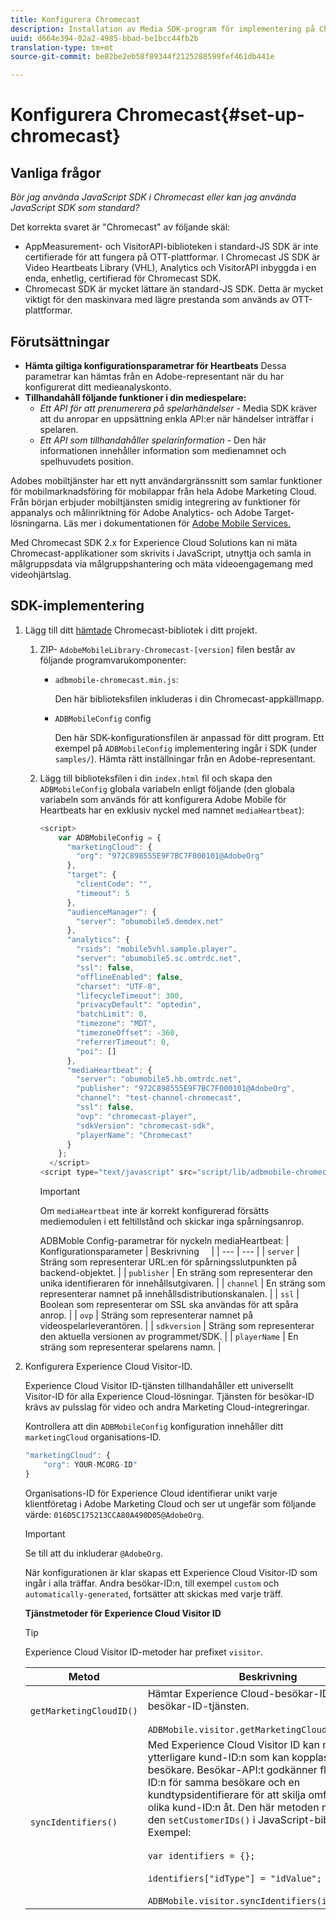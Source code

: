 ```yaml
---
title: Konfigurera Chromecast
description: Installation av Media SDK-program för implementering på Chromecast.
uuid: d664e394-02a2-4985-bbad-be1bcc44fb2b
translation-type: tm+mt
source-git-commit: be82be2eb58f89344f2125288599fef461db441e

---
```



# Konfigurera Chromecast{#set-up-chromecast}

## Vanliga frågor

_Bör jag använda JavaScript SDK i Chromecast eller kan jag använda JavaScript SDK som standard?_

Det korrekta svaret är &quot;Chromecast&quot; av följande skäl:
* AppMeasurement- och VisitorAPI-biblioteken i standard-JS SDK är inte certifierade för att fungera på OTT-plattformar. I Chromecast JS SDK är Video Heartbeats Library (VHL), Analytics och VisitorAPI inbyggda i en enda, enhetlig, certifierad för Chromecast SDK.
* Chromecast SDK är mycket lättare än standard-JS SDK. Detta är mycket viktigt för den maskinvara med lägre prestanda som används av OTT-plattformar.

## Förutsättningar

* **Hämta giltiga konfigurationsparametrar för Heartbeats** Dessa parametrar kan hämtas från en Adobe-representant när du har konfigurerat ditt medieanalyskonto.
* **Tillhandahåll följande funktioner i din mediespelare:**
   * *Ett API för att prenumerera på spelarhändelser* - Media SDK kräver att du anropar en uppsättning enkla API:er när händelser inträffar i spelaren.
   * *Ett API som tillhandahåller spelarinformation* - Den här informationen innehåller information som medienamnet och spelhuvudets position.

Adobes mobiltjänster har ett nytt användargränssnitt som samlar funktioner för mobilmarknadsföring för mobilappar från hela Adobe Marketing Cloud. Från början erbjuder mobiltjänsten smidig integrering av funktioner för appanalys och målinriktning för Adobe Analytics- och Adobe Target-lösningarna. Läs mer i dokumentationen för [Adobe Mobile Services.](https://docs.adobe.com/content/help/en/mobile-services/using/home.html)

Med Chromecast SDK 2.x for Experience Cloud Solutions kan ni mäta Chromecast-applikationer som skrivits i JavaScript, utnyttja och samla in målgruppsdata via målgruppshantering och mäta videoengagemang med videohjärtslag.

## SDK-implementering

1. Lägg till ditt [hämtade](/help/sdk-implement/download-sdks.md#download-2x-sdks) Chromecast-bibliotek i ditt projekt.

   1. ZIP- `AdobeMobileLibrary-Chromecast-[version]` filen består av följande programvarukomponenter:

      * `adbmobile-chromecast.min.js`:

         Den här biblioteksfilen inkluderas i din Chromecast-appkällmapp.

      * `ADBMobileConfig` config

         Den här SDK-konfigurationsfilen är anpassad för ditt program. Ett exempel på `ADBMobileConfig` implementering ingår i SDK (under `samples/`). Hämta rätt inställningar från en Adobe-representant.
   1. Lägg till biblioteksfilen i din `index.html` fil och skapa den `ADBMobileConfig` globala variabeln enligt följande (den globala variabeln som används för att konfigurera Adobe Mobile för Heartbeats har en exklusiv nyckel med namnet `mediaHeartbeat`):

      ```js
      <script>
          var ADBMobileConfig = {
            "marketingCloud": {
              "org": "972C898555E9F7BC7F000101@AdobeOrg"
            },
            "target": {
              "clientCode": "",
              "timeout": 5
            },
            "audienceManager": {
              "server": "obumobile5.demdex.net"
            },
            "analytics": {
              "rsids": "mobile5vhl.sample.player",
              "server": "obumobile5.sc.omtrdc.net",
              "ssl": false,
              "offlineEnabled": false,
              "charset": "UTF-8",
              "lifecycleTimeout": 300,
              "privacyDefault": "optedin",
              "batchLimit": 0,
              "timezone": "MDT",
              "timezoneOffset": -360,
              "referrerTimeout": 0,
              "poi": []
            },
            "mediaHeartbeat": {
              "server": "obumobile5.hb.omtrdc.net",
              "publisher": "972C898555E9F7BC7F000101@AdobeOrg",
              "channel": "test-channel-chromecast",
              "ssl": false,
              "ovp": "chromecast-player",
              "sdkVersion": "chromecast-sdk",
              "playerName": "Chromecast"
            }
          };
        </script>
      <script type="text/javascript" src="script/lib/adbmobile-chromecast.min.js"></script>
      ```

      >[!IMPORTANT]
      >
      >Om `mediaHeartbeat` inte är korrekt konfigurerad försätts mediemodulen i ett feltillstånd och skickar inga spårningsanrop.

      ADBMoble Config-parametrar för nyckeln mediaHeartbeat:
   | Konfigurationsparameter | Beskrivning     |
   | --- | --- |
   | `server` | Sträng som representerar URL:en för spårningsslutpunkten på backend-objektet. |
   | `publisher` | En sträng som representerar den unika identifieraren för innehållsutgivaren. |
   | `channel` | En sträng som representerar namnet på innehållsdistributionskanalen. |
   | `ssl` | Boolean som representerar om SSL ska användas för att spåra anrop. |
   | `ovp` | Sträng som representerar namnet på videospelarleverantören. |
   | `sdkversion` | Sträng som representerar den aktuella versionen av programmet/SDK. |
   | `playerName` | En sträng som representerar spelarens namn. |


1. Konfigurera Experience Cloud Visitor-ID.

   Experience Cloud Visitor ID-tjänsten tillhandahåller ett universellt Visitor-ID för alla Experience Cloud-lösningar. Tjänsten för besökar-ID krävs av pulsslag för video och andra Marketing Cloud-integreringar.

   Kontrollera att din `ADBMobileConfig` konfiguration innehåller ditt `marketingCloud` organisations-ID.

   ```js
   "marketingCloud": {
       "org": YOUR-MCORG-ID"
   }
   ```

   Organisations-ID för Experience Cloud identifierar unikt varje klientföretag i Adobe Marketing Cloud och ser ut ungefär som följande värde: `016D5C175213CCA80A490D05@AdobeOrg`.

   >[!IMPORTANT]
   >
   >Se till att du inkluderar `@AdobeOrg`.

   När konfigurationen är klar skapas ett Experience Cloud Visitor-ID som ingår i alla träffar. Andra besökar-ID:n, till exempel `custom` och `automatically-generated`, fortsätter att skickas med varje träff.

   **Tjänstmetoder för Experience Cloud Visitor ID**

   >[!TIP]
   >
   >Experience Cloud Visitor ID-metoder har prefixet `visitor`.

   | Metod | Beskrivning |
   | --- | --- |
   | `getMarketingCloudID()` | Hämtar Experience Cloud-besökar-ID:t från besökar-ID-tjänsten.  <br/><br/>`ADBMobile.visitor.getMarketingCloudID();` |
   | `syncIdentifiers()` | Med Experience Cloud Visitor ID kan ni ange ytterligare kund-ID:n som kan kopplas till varje besökare. Besökar-API:t godkänner flera kund-ID:n för samma besökare och en kundtypsidentifierare för att skilja omfattningen för olika kund-ID:n åt. Den här metoden motsvarar den `setCustomerIDs()` i JavaScript-biblioteket.  Exempel: <br/><br/>`var identifiers = {};` <br/><br/>`identifiers["idType"] = "idValue";` <br/><br/>`ADBMobile.visitor.syncIdentifiers(identifiers);` |



<!--   **Postbacks -** For more information about configuring postbacks, see [Configure Postbacks.](https://docs.adobe.com/content/help/en/mobile-services/using/manage-app-settings-ug/configuring-app/signals.html) -->

